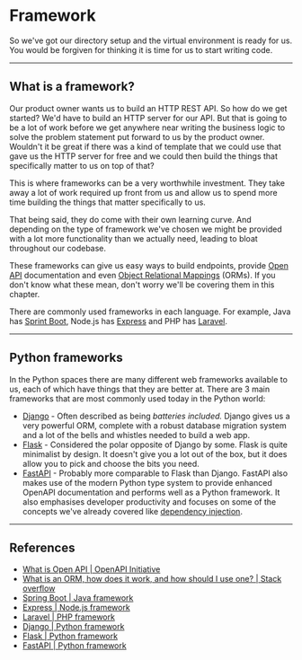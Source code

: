 # Framework

So we've got our directory setup and the virtual environment is ready for us. You would be forgiven for thinking it is time for us to start writing code.

***

## What is a framework?

Our product owner wants us to build an HTTP REST API. So how do we get started? We'd have to build an HTTP server for our API. But that is going to be a lot of work before we get anywhere near writing the business logic to solve the problem statement put forward to us by the product owner. Wouldn't it be great if there was a kind of template that we could use that gave us the HTTP server for free and we could then build the things that specifically matter to us on top of that?

This is where frameworks can be a very worthwhile investment. They take away a lot of work required up front from us and allow us to spend more time building the things that matter specifically to us.&#x20;

That being said, they do come with their own learning curve. And depending on the type of framework we've chosen we might be provided with a lot more functionality than we actually need, leading to bloat throughout our codebase.

These frameworks can give us easy ways to build endpoints, provide [Open API](https://www.openapis.org/what-is-openapi) documentation and even [Object Relational Mappings](https://stackoverflow.com/questions/1279613/what-is-an-orm-how-does-it-work-and-how-should-i-use-one) (ORMs). If you don't know what these mean, don't worry we'll be covering them in this chapter.&#x20;

There are commonly used frameworks in each language. For example, Java has [Sprint Boot](https://spring.io/projects/spring-boot), Node.js has [Express](http://expressjs.com/) and PHP has [Laravel](https://laravel.com/).

***

## Python frameworks

In the Python spaces there are many different web frameworks available to us, each of which have things that they are better at. There are 3 main frameworks that are most commonly used today in the Python world:

* [Django](https://www.djangoproject.com/) - Often described as being _batteries included._ Django gives us a very powerful ORM, complete with a robust database migration system and a lot of the bells and whistles needed to build a web app.
* [Flask](https://flask.palletsprojects.com/en/3.0.x/) - Considered the polar opposite of Django by some. Flask is quite minimalist by design. It doesn't give you a lot out of the box, but it does allow you to pick and choose the bits you need.&#x20;
* [FastAPI](https://fastapi.tiangolo.com/) - Probably more comparable to Flask than Django. FastAPI also makes use of the modern Python type system to provide enhanced OpenAPI documentation and performs well as a Python framework. It also emphasises developer productivity and focuses on some of the concepts we've already covered like [dependency injection](../fundementals/dependency-injection.md). &#x20;



***

## References

* [What is Open API | OpenAPI Initiative](https://www.openapis.org/what-is-openapi)
* [What is an ORM, how does it work, and how should I use one? | Stack overflow](https://stackoverflow.com/questions/1279613/what-is-an-orm-how-does-it-work-and-how-should-i-use-one)
* [Spring Boot | Java framework](https://spring.io/projects/spring-boot)
* [Express | Node.js framework](http://expressjs.com/)
* [Laravel | PHP framework](https://laravel.com/)
* [Django | Python framework](https://www.djangoproject.com/)
* [Flask | Python framework](https://flask.palletsprojects.com/en/3.0.x/)
* [FastAPI | Python framework](https://fastapi.tiangolo.com/)
